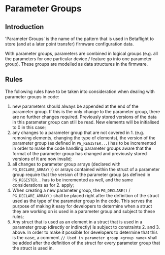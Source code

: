 # Parameter Groups

## Introduction
'Parameter Groups' is the name of the pattern that is used in Betaflight to store (and at a later point transfer) firmware configuration data.

With parameter groups, parameters are combined in logical groups (e.g. all the parameters for one particular device / feature go into one parameter group). These groups are modelled as data structures in the firmware.

## Rules

The following rules have to be taken into consideration when dealing with parameter groups in code:

1. new parameters should always be appended at the end of the parameter group. If this is the only change to the parameter group, there are no further changes required. Previously stored versions of the data in this parameter group can still be read. New elements will be initialised to 0 in this case;
2. any changes to a parameter group that are not covered in 1. (e.g. removing elements, changing the type of elements), the version of the parameter group (as defined in `PG_REGISTER...`) has to be incremented in order to make the code handling parameter groups aware that the format of the parameter group has changed and previously stored versions of it are now invalid;
3. all changes to parameter group arrays (declared with `PG_DECLARE_ARRAY()`) or arrays contained within the struct of a parameter group require that the version of the parameter group (as defined in `PG_REGISTER..` has to be incremented as well, and the same considerations as for 2. apply;
4. When creating a new parameter group, the `PG_DECLARE()` / `PG_DECLARE_ARRAY()` shall be placed right after the definition of the struct used as the type of the parameter group in the code. This serves the purpose of making it easy for developers to determine when a struct they are working on is used in a parameter group and subject to these rules;
5. Any struct that is used as an element in a struct that is used in a parameter group (directly or indirectly) is subject to constraints 2. and 3. above. In order to make it possible for developers to determine that this is the case, a comment `// Used in parameter group <group name>` shall be added after the definition of the struct for every parameter group that the struct is used in.
